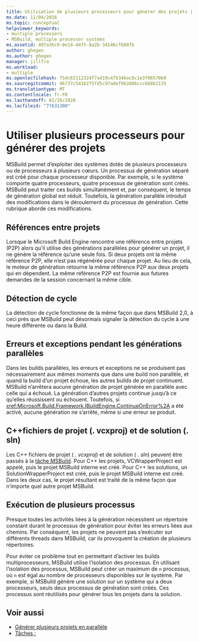 ```yaml
---
title: Utilisation de plusieurs processeurs pour générer des projets | Microsoft Docs
ms.date: 11/04/2016
ms.topic: conceptual
helpviewer_keywords:
- multiple processors
- MSBuild, multiple processor systems
ms.assetid: 49fa36c9-8e14-44f5-8a2b-34146cf6807b
author: ghogen
ms.author: ghogen
manager: jillfra
ms.workload:
- multiple
ms.openlocfilehash: f5dc62112324f7ad19c47b346ac8c1e3f86570b0
ms.sourcegitcommit: 96737c54162f5fd5c97adef9b2d86ccc660b2135
ms.translationtype: MT
ms.contentlocale: fr-FR
ms.lasthandoff: 02/26/2020
ms.locfileid: "77631300"
---
```

# <a name="use-multiple-processors-to-build-projects"></a>Utiliser plusieurs processeurs pour générer des projets

MSBuild permet d’exploiter des systèmes dotés de plusieurs processeurs ou de processeurs à plusieurs cœurs. Un processus de génération séparé est créé pour chaque processeur disponible. Par exemple, si le système comporte quatre processeurs, quatre processus de génération sont créés. MSBuild peut traiter ces builds simultanément et, par conséquent, le temps de génération global est réduit. Toutefois, la génération parallèle introduit des modifications dans le déroulement du processus de génération. Cette rubrique aborde ces modifications.

## <a name="project-to-project-references"></a>Références entre projets

 Lorsque le Microsoft Build Engine rencontre une référence entre projets (P2P) alors qu’il utilise des générations parallèles pour générer un projet, il ne génère la référence qu’une seule fois. Si deux projets ont la même référence P2P, elle n’est pas régénérée pour chaque projet. Au lieu de cela, le moteur de génération retourne la même référence P2P aux deux projets qui en dépendent. La même référence P2P est fournie aux futures demandes de la session concernant la même cible.

## <a name="cycle-detection"></a>Détection de cycle

 La détection de cycle fonctionne de la même façon que dans MSBuild 2,0, à ceci près que MSBuild peut désormais signaler la détection du cycle à une heure différente ou dans la Build.

## <a name="errors-and-exceptions-during-parallel-builds"></a>Erreurs et exceptions pendant les générations parallèles

 Dans les builds parallèles, les erreurs et exceptions ne se produisent pas nécessairement aux mêmes moments que dans une build non parallèle, et quand la build d’un projet échoue, les autres builds de projet continuent. MSBuild n’arrêtera aucune génération de projet générée en parallèle avec celle qui a échoué. La génération d’autres projets continue jusqu’à ce qu’elles réussissent ou échouent. Toutefois, si <xref:Microsoft.Build.Framework.IBuildEngine.ContinueOnError%2A> a été activé, aucune génération ne s’arrête, même si une erreur se produit.

## <a name="c-project-vcxproj-and-solution-sln-files"></a>C++fichiers de projet (. vcxproj) et de solution (. sln)

 Les C++ fichiers de projet ( *. vcxproj*) et de solution ( *. sln*) peuvent être passés à la [tâche MSBuild](../msbuild/msbuild-task.md). Pour C++ les projets, VCWrapperProject est appelé, puis le projet MSBuild interne est créé. Pour C++ les solutions, un SolutionWrapperProject est créé, puis le projet MSBuild interne est créé. Dans les deux cas, le projet résultant est traité de la même façon que n’importe quel autre projet MSBuild.

## <a name="multi-process-execution"></a>Exécution de plusieurs processus

 Presque toutes les activités liées à la génération nécessitent un répertoire constant durant le processus de génération pour éviter les erreurs liées aux chemins. Par conséquent, les projets ne peuvent pas s’exécuter sur différents threads dans MSBuild, car ils provoquent la création de plusieurs répertoires.

 Pour éviter ce problème tout en permettant d’activer les builds multiprocesseurs, MSBuild utilise l’isolation des processus. En utilisant l’isolation des processus, MSBuild peut créer un maximum de `n` processus, où `n` est égal au nombre de processeurs disponibles sur le système. Par exemple, si MSBuild génère une solution sur un système qui a deux processeurs, seuls deux processus de génération sont créés. Ces processus sont réutilisés pour générer tous les projets dans la solution.

## <a name="see-also"></a>Voir aussi

- [Générer plusieurs projets en parallèle](../msbuild/building-multiple-projects-in-parallel-with-msbuild.md)
- [Tâches :](../msbuild/msbuild-tasks.md)
